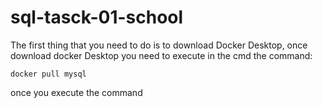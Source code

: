 # sql-tasck-01-school 

The first thing that you need to do is to download Docker Desktop, once download docker Desktop you need to execute in the cmd the command:

```
docker pull mysql
```

once you execute the command 